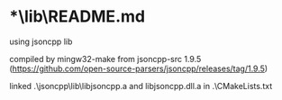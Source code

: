 *\lib\README.md
===

using jsoncpp lib

compiled by mingw32-make from jsoncpp-src 1.9.5 (https://github.com/open-source-parsers/jsoncpp/releases/tag/1.9.5)

linked .\jsoncpp\lib\libjsoncpp.a and libjsoncpp.dll.a in .\CMakeLists.txt
